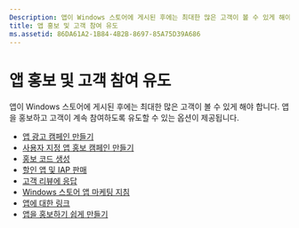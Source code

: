 ```yaml
---
Description: 앱이 Windows 스토어에 게시된 후에는 최대한 많은 고객이 볼 수 있게 해야 합니다.
title: 앱 홍보 및 고객 참여 유도
ms.assetid: 86DA61A2-1B84-4B2B-8697-85A75D39A686
---
```


# 앱 홍보 및 고객 참여 유도


앱이 Windows 스토어에 게시된 후에는 최대한 많은 고객이 볼 수 있게 해야 합니다. 앱을 홍보하고 고객이 계속 참여하도록 유도할 수 있는 옵션이 제공됩니다.

-   [앱 광고 캠페인 만들기](create-an-ad-campaign-for-your-app.md)
-   [사용자 지정 앱 홍보 캠페인 만들기](create-a-custom-app-promotion-campaign.md)
-   [홍보 코드 생성](generate-promotional-codes.md)
-   [할인 앱 및 IAP 판매](put-apps-and-iaps-on-sale.md)
-   [고객 리뷰에 응답](respond-to-customer-reviews.md)
-   [Windows 스토어 앱 마케팅 지침](app-marketing-guidelines.md)
-   [앱에 대한 링크](link-to-your-app.md)
-   [앱을 홍보하기 쉽게 만들기](make-your-app-easier-to-promote.md)

 

 






<!--HONumber=Mar16_HO1-->


